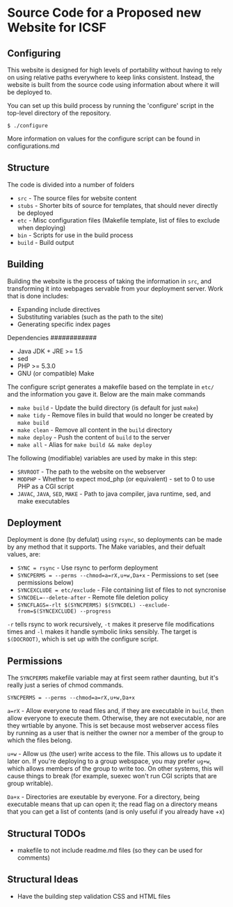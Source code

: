Source Code for a Proposed new Website for ICSF
===============================================

Configuring
-----------

This website is designed for high levels of portability without having to rely
on using relative paths everywhere to keep links consistent. Instead, the
website is built from the source code using information about where it will be
deployed to.

You can set up this build process by running the 'configure' script in the
top-level directory of the repository.

```$ ./configure ```

More information on values for the configure script can be found in
configurations.md

Structure
---------

The code is divided into a number of folders

 - ```src``` - The source files for website content
 - ```stubs``` - Shorter bits of source for templates, that should never directly be deployed
 - ```etc``` - Misc configuration files (Makefile template, list of files to exclude when deploying)
 - ```bin``` - Scripts for use in the build process
 - ```build``` - Build output

Building
--------

Building the website is the process of taking the information in ```src```,
and transforming it into webpages servable from your deployment server.
Work that is done includes:

 - Expanding include directives
 - Substituting variables (such as the path to the site)
 - Generating specific index pages

Dependencies
############

 - Java JDK + JRE >= 1.5
 - sed
 - PHP >= 5.3.0
 - GNU (or compatible) Make

The configure script generates a makefile based on the template in ```etc/```
and the information you gave it.
Below are the main make commands

 - ```make build``` - Update the build directory (is default for just ```make```)
 - ```make tidy``` - Remove files in build that would no longer be created by ```make build```
 - ```make clean``` - Remove all content in the ```build``` directory
 - ```make deploy``` - Push the content of ```build``` to the server
 - ```make all``` - Alias for ```make build && make deploy```

The following (modifiable) variables are used by make in this step:

 - ```SRVROOT``` - The path to the website on the webserver
 - ```MODPHP``` - Whether to expect mod_php (or equivalent) - set to 0 to use PHP as a CGI script
 - ```JAVAC```, ```JAVA```, ```SED```, ```MAKE``` - Path to java compiler, java runtime, sed, and make executables

Deployment
----------

Deployment is done (by defulat) using ```rsync```, so deployments
can be made by any method that it supports.
The Make variables, and their defualt values, are:

 - ```SYNC = rsync``` - Use rsync to perform deployment
 - ```SYNCPERMS = --perms --chmod=a=rX,u+w,Da+x``` - Permissions to set (see permissions below)
 - ```SYNCEXCLUDE = etc/exclude``` - File containing list of files to not syncronise
 - ```SYNCDEL=--delete-after``` - Remote file deletion policy
 - ```SYNCFLAGS=-rlt $(SYNCPERMS) $(SYNCDEL) --exclude-from=$(SYNCEXCLUDE) --progress```

```-r``` tells rsync to work recursively, ```-t``` makes it preserve file modifications times
and ```-l``` makes it handle symbolic links sensibly.
The target is ```$(DOCROOT)```, which is set up with the configure script.

Permissions
-----------

The ```SYNCPERMS``` makefile variable may at first seem rather daunting, but it's
really just a series of chmod commands.

```SYNCPERMS = --perms --chmod=a=rX,u+w,Da+x```

```a=rX``` - Allow everyone to read files and, if they are executable in ```build```,
then allow everyone to execute them. Otherwise, they are not executable, nor are they
wrtiable by anyone. This is set because most webserver access files by running as a
user that is neither the owner nor a member of the group to which the files belong.

```u+w``` - Allow us (the user) write access to the file. This allows us to update it
later on. If you're deploying to a group webspace, you may prefer ```ug+w```, which
allows members of the group to write too. On other systems, this will cause things to
break (for example, suexec won't run CGI scripts that are group writable).

```Da+x``` - Directories are exeutable by everyone. For a directory, being executable
means that up can open it; the read flag on a directory means that you can get a list
of contents (and is only useful if you already have +x)

Structural TODOs
----------------

 - makefile to not include readme.md files (so they can be used for comments)

Structural Ideas
----------------

 - Have the building step validation CSS and HTML files
